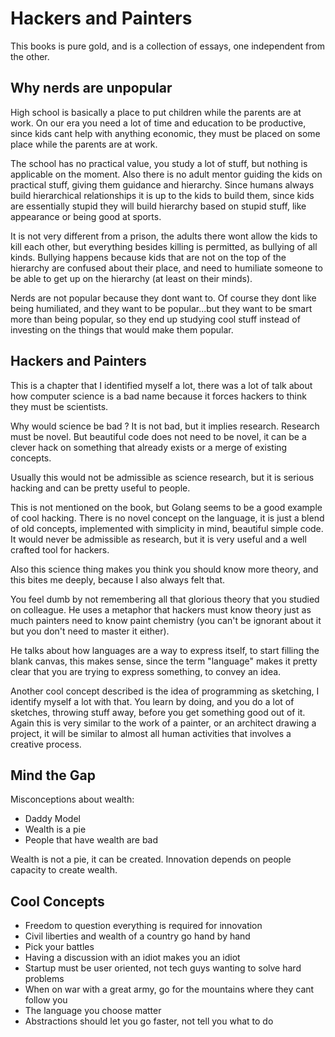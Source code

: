 # Hackers and Painters

This books is pure gold, and is a collection of essays, one independent from the other.

## Why nerds are unpopular

High school is basically a place to put children while the parents are at work. On our era
you need a lot of time and education to be productive, since kids cant help with anything
economic, they must be placed on some place while the parents are at work.

The school has no practical value, you study a lot of stuff, but nothing is applicable on the
moment. Also there is no adult mentor guiding the kids on practical stuff, giving them guidance and
hierarchy. Since humans always build hierarchical relationships it is up to the kids to build them,
since kids are essentially stupid they will build hierarchy based on stupid stuff, like appearance or
being good at sports.

It is not very different from a prison, the adults there wont allow the kids to kill each other, but
everything besides killing is permitted, as bullying of all kinds. Bullying happens because kids 
that are not on the top of the hierarchy are confused about their place, and need to humiliate someone
to be able to get up on the hierarchy (at least on their minds).

Nerds are not popular because they dont want to. Of course they dont like being humiliated, and they
want to be popular...but they want to be smart more than being popular, so they end up studying cool
stuff instead of investing on the things that would make them popular.


## Hackers and Painters

This is a chapter that I identified myself a lot, there was a lot of talk
about how computer science is a
bad name because it forces hackers to think they must be scientists.

Why would science be bad ? It is not bad, but it implies research.
Research must be novel. But beautiful code
does not need to be novel, it can be a clever hack on something that
already exists or a merge of existing concepts.

Usually this would not be admissible as science research,
but it is serious hacking and can be pretty useful to people.

This is not mentioned on the book, but Golang seems to be a good example of
cool hacking. There is no novel concept
on the language, it is just a blend of old concepts, implemented with
simplicity in mind, beautiful simple code.
It would never be admissible as research, but it is very
useful and a well crafted tool for hackers.

Also this science thing makes you think you should know more theory,
and this bites me deeply, because I also always felt that.

You feel dumb by not remembering all that glorious theory that you
studied on colleague. He uses a metaphor that hackers must know theory just
as much painters need to know paint chemistry (you can't be ignorant
about it but you don't need to master it either).

He talks about how languages are a way to express itself,
to start filling the blank canvas, this makes sense, since
the term "language" makes it pretty clear that you are trying
to express something, to convey an idea.

Another cool concept described is the idea of programming as sketching,
I identify myself a lot with that. You learn by doing,
and you do a lot of sketches, throwing stuff away, before you get something
good out of it. Again this is very similar to the work of a painter,
or an architect drawing a project, it will be similar to almost
all human activities that involves a creative process.


## Mind the Gap

Misconceptions about wealth:

* Daddy Model
* Wealth is a pie
* People that have wealth are bad

Wealth is not a pie, it can be created.
Innovation depends on people capacity to create wealth.


## Cool Concepts

* Freedom to question everything is required for innovation
* Civil liberties and wealth of a country go hand by hand
* Pick your battles
* Having a discussion with an idiot makes you an idiot
* Startup must be user oriented, not tech guys wanting to solve hard problems
* When on war with a great army, go for the mountains where they cant follow you
* The language you choose matter
* Abstractions should let you go faster, not tell you what to do
